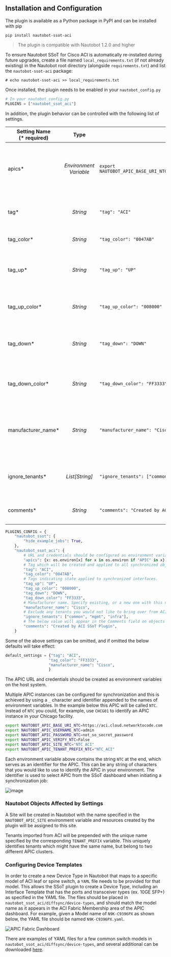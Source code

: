 ## Installation and Configuration

The plugin is available as a Python package in PyPI and can be installed with pip

```shell
pip install nautobot-ssot-aci
```

> The plugin is compatible with Nautobot 1.2.0 and higher

To ensure Nautobot SSoT for Cisco ACI is automatically re-installed during future upgrades, create a file named `local_requirements.txt` (if not already existing) in the Nautobot root directory (alongside `requirements.txt`) and list the `nautobot-ssot-aci` package:

```no-highlight
# echo nautobot-ssot-aci >> local_requirements.txt
```

Once installed, the plugin needs to be enabled in your `nautobot_config.py`

```python
# In your nautobot_config.py
PLUGINS = ["nautobot_ssot_aci"]
```

In addition, the plugin behavior can be controlled with the following list of settings.

| Setting Name<br>(* required) | Type | Example | Description |
|---|:---:|---|---|
| apics* | _Environment<br>Variable_ | `export NAUTOBOT_APIC_BASE_URI_NTC='https://apic.networktocode.com'` | URL and Credentials configured as environment <br>variables on the host system. |
| tag* | _String_ | `"tag": "ACI"` | Tag which is created and applied to all <br>synchronized objects. |
| tag_color* | _String_ | `"tag_color": "0047AB"` | Hex color code used for the tag. |
| tag_up* | _String_ | `"tag_up": "UP"` | Tag indicating the state applied to synchronized <br>interfaces. |
| tag_up_color* | _String_ | `"tag_up_color": "008000"` | Tag color applied to the "UP" tag on interface <br>status. |
| tag_down* | _String_ | `"tag_down": "DOWN"` | Tag indicating the state applied to synchronized <br>interfaces. |
| tag_down_color* | _String_ | `"tag_down_color": "FF3333"` | Tag color applied to the "DOWN" tag on interface <br>status. |
| manufacturer_name* | _String_ | `"manufacturer_name": "Cisco"` | Manufacturer name. Specifically existing, or a new <br>one with this name will be created. |
| ignore_tenants* | _List[String]_ | `"ignore_tenants": ["common", "mgmt", "infra"]` | List of ACI Tenants that should not be synchronized<br>from APIC. |
| comments* | _String_ | `"comments": "Created by ACI SSoT Plugin"` | Comment added to synchronized objects. |

```python
PLUGINS_CONFIG = {
    "nautobot_ssot": {
        "hide_example_jobs": True,
    },
    "nautobot_ssot_aci": {
        # URL and credentials should be configured as environment variables on the host system
        "apics": {x: os.environ[x] for x in os.environ if "APIC" in x},
        # Tag which will be created and applied to all synchronized objects.
        "tag": "ACI",
        "tag_color": "0047AB",
        # Tags indicating state applied to synchronized interfaces.
        "tag_up": "UP",
        "tag_up_color": "008000",
        "tag_down": "DOWN",
        "tag_down_color": "FF3333",
        # Manufacturer name. Specify existing, or a new one with this name will be created.
        "manufacturer_name": "Cisco",
        # Exclude any tenants you would not like to bring over from ACI.
        "ignore_tenants": ["common", "mgmt", "infra"],
        # The below value will appear in the Comments field on objects created in Nautobot
        "comments": "Created by ACI SSoT Plugin",
    }
```

Some of the above settings can be omitted, and if omitted the below defaults will take effect:
```python
default_settings = {"tag": "ACI",
                   "tag_color": "FF3333",
                   "manufacturer_name": "Cisco",
                   }                    
```

The APIC URL and credentials should be created as environment variables on the host system. 

Multiple APIC instances can be configured for synchronization and this is achieved by using a `_` character and identifier appended to  the names of environment variables. In the example below this APIC will be called `NTC`.  Instead of `NTC` you could, for example,  use   `CHCG01` to identify an APIC instance in your Chicago facility.


```bash
export NAUTOBOT_APIC_BASE_URI_NTC=https://aci.cloud.networktocode.com
export NAUTOBOT_APIC_USERNAME_NTC=admin
export NAUTOBOT_APIC_PASSWORD_NTC=not_so_secret_password
export NAUTOBOT_APIC_VERIFY_NTC=False
export NAUTOBOT_APIC_SITE_NTC="NTC ACI"
export NAUTOBOT_APIC_TENANT_PREFIX_NTC="NTC_ACI"
```

Each environment variable above contains the string `NTC` at the end, which serves as an identifier for the APIC. This can be any string of characters that you would like to use to identify the APIC in your environment. The identifier is used to select APIC from the SSoT dashboard when initiating a synchronization job:

![image](https://user-images.githubusercontent.com/6945229/162986635-fd537a5f-9fa1-4a82-95fa-af60fa07d6c2.png)

### Nautobot Objects Affected by Settings

A Site will be created in Nautobot with the name specified in the `NAUTOBOT_APIC_SITE` environment variable and resources created by the plugin will be assigned to this site. 

Tenants imported from ACI will be prepended with the unique name specified by the corresponding `TENANT_PREFIX` variable. This uniquely identifies tenants which might have the same name, but belong to two different APIC clusters. 

### Configuring Device Templates

In order to create a new Device Type in Nautobot that maps to a specific model of ACI leaf or spine switch, a `YAML` file needs to be provided for that model. This allows the SSoT plugin to create a Device Type, including an Interface Template that has the ports and transceiver types (ex. 10GE SFP+) as specified in the YAML file.  The files should be placed in `nautobot_ssot_aci/diffsync/device-types`, and should match the model name as it appears in the ACI  Fabric Membership area of the APIC dashboard.  For example,  given a Model name of `N9K-C9396PX` as shown below,  the YAML file should be named `N9K-C9396PX.yaml`.  

![APIC Fabric Dashboard](https://user-images.githubusercontent.com/6945229/156404496-b3f570aa-fa6b-40bc-9cfc-dcaaff55f459.png)

There are examples of YAML files for a few common switch models in `nautobot_ssot_aci/diffsync/device-types`,  and several additional can be downloaded [here](https://github.com/netbox-community/devicetype-library/tree/master/device-types/Cisco). 
